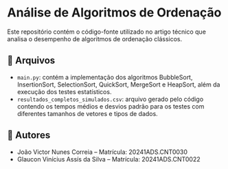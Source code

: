 # Análise de Algoritmos de Ordenação

Este repositório contém o código-fonte utilizado no artigo técnico que analisa o desempenho de algoritmos de ordenação clássicos.

## 📁 Arquivos

- `main.py`: contém a implementação dos algoritmos BubbleSort, InsertionSort, SelectionSort, QuickSort, MergeSort e HeapSort, além da execução dos testes estatísticos.
- `resultados_completos_simulados.csv`: arquivo gerado pelo código contendo os tempos médios e desvios padrão para os testes com diferentes tamanhos de vetores e tipos de dados.

## 👥 Autores

- João Victor Nunes Correia – Matrícula: 20241ADS.CNT0030  
- Glaucon Vinícius Assís da Silva – Matrícula: 20241ADS.CNT0022
